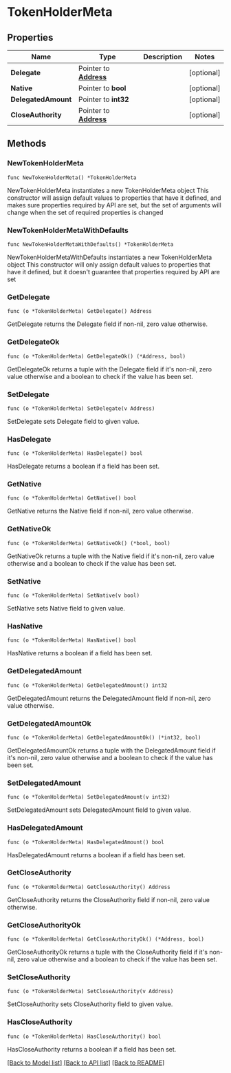 # TokenHolderMeta

## Properties

Name | Type | Description | Notes
------------ | ------------- | ------------- | -------------
**Delegate** | Pointer to [**Address**](Address.md) |  | [optional] 
**Native** | Pointer to **bool** |  | [optional] 
**DelegatedAmount** | Pointer to **int32** |  | [optional] 
**CloseAuthority** | Pointer to [**Address**](Address.md) |  | [optional] 

## Methods

### NewTokenHolderMeta

`func NewTokenHolderMeta() *TokenHolderMeta`

NewTokenHolderMeta instantiates a new TokenHolderMeta object
This constructor will assign default values to properties that have it defined,
and makes sure properties required by API are set, but the set of arguments
will change when the set of required properties is changed

### NewTokenHolderMetaWithDefaults

`func NewTokenHolderMetaWithDefaults() *TokenHolderMeta`

NewTokenHolderMetaWithDefaults instantiates a new TokenHolderMeta object
This constructor will only assign default values to properties that have it defined,
but it doesn't guarantee that properties required by API are set

### GetDelegate

`func (o *TokenHolderMeta) GetDelegate() Address`

GetDelegate returns the Delegate field if non-nil, zero value otherwise.

### GetDelegateOk

`func (o *TokenHolderMeta) GetDelegateOk() (*Address, bool)`

GetDelegateOk returns a tuple with the Delegate field if it's non-nil, zero value otherwise
and a boolean to check if the value has been set.

### SetDelegate

`func (o *TokenHolderMeta) SetDelegate(v Address)`

SetDelegate sets Delegate field to given value.

### HasDelegate

`func (o *TokenHolderMeta) HasDelegate() bool`

HasDelegate returns a boolean if a field has been set.

### GetNative

`func (o *TokenHolderMeta) GetNative() bool`

GetNative returns the Native field if non-nil, zero value otherwise.

### GetNativeOk

`func (o *TokenHolderMeta) GetNativeOk() (*bool, bool)`

GetNativeOk returns a tuple with the Native field if it's non-nil, zero value otherwise
and a boolean to check if the value has been set.

### SetNative

`func (o *TokenHolderMeta) SetNative(v bool)`

SetNative sets Native field to given value.

### HasNative

`func (o *TokenHolderMeta) HasNative() bool`

HasNative returns a boolean if a field has been set.

### GetDelegatedAmount

`func (o *TokenHolderMeta) GetDelegatedAmount() int32`

GetDelegatedAmount returns the DelegatedAmount field if non-nil, zero value otherwise.

### GetDelegatedAmountOk

`func (o *TokenHolderMeta) GetDelegatedAmountOk() (*int32, bool)`

GetDelegatedAmountOk returns a tuple with the DelegatedAmount field if it's non-nil, zero value otherwise
and a boolean to check if the value has been set.

### SetDelegatedAmount

`func (o *TokenHolderMeta) SetDelegatedAmount(v int32)`

SetDelegatedAmount sets DelegatedAmount field to given value.

### HasDelegatedAmount

`func (o *TokenHolderMeta) HasDelegatedAmount() bool`

HasDelegatedAmount returns a boolean if a field has been set.

### GetCloseAuthority

`func (o *TokenHolderMeta) GetCloseAuthority() Address`

GetCloseAuthority returns the CloseAuthority field if non-nil, zero value otherwise.

### GetCloseAuthorityOk

`func (o *TokenHolderMeta) GetCloseAuthorityOk() (*Address, bool)`

GetCloseAuthorityOk returns a tuple with the CloseAuthority field if it's non-nil, zero value otherwise
and a boolean to check if the value has been set.

### SetCloseAuthority

`func (o *TokenHolderMeta) SetCloseAuthority(v Address)`

SetCloseAuthority sets CloseAuthority field to given value.

### HasCloseAuthority

`func (o *TokenHolderMeta) HasCloseAuthority() bool`

HasCloseAuthority returns a boolean if a field has been set.


[[Back to Model list]](../README.md#documentation-for-models) [[Back to API list]](../README.md#documentation-for-api-endpoints) [[Back to README]](../README.md)


